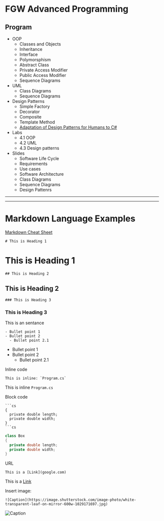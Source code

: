 # FGW Advanced Programming

## Program
- OOP
  - Classes and Objects
  - Inheritance
  - Interface
  - Polymorsphism
  - Abstract Class
  - Private Access Modifier
  - Public Access Modifier
  - Sequence Diagrams
- UML
  - Class Diagrams
  - Sequence Diagrams
- Design Patterns
  - Simple Factory
  - Decorator
  - Composite
  - Template Method
  - [Adaptation of Design Patterns for Humans to C#](https://github.com/anupavanm/csharp-design-patterns-for-humans)
- Labs
  - 4.1 OOP
  - 4.2 UML
  - 4.3 Design patterns
- Slides
  - Software Life Cycle
  - Requirements
  - Use cases
  - Software Architecture
  - Class Diagrams
  - Sequence Diagrams
  - Design Pattenrs

---
--- 

# Markdown Language Examples

[Markdown Cheat Sheet](https://github.com/adam-p/markdown-here/wiki/Markdown-Cheatsheet)

```
# This is Heading 1
```
# This is Heading 1
```
## This is Heading 2
```
## This is Heading 2
```
### This is Heading 3
```
### This is Heading 3

This is an sentance

```
- Bullet point 1
- Bullet point 2
  - Bullet point 2.1
```

- Bullet point 1
- Bullet point 2
  - Bullet point 2.1

Inline code
```
This is inline: `Program.cs`
```

This is inline `Program.cs`

Block code 
```
```cs
{
  private double length;
  private double width;
}
```cs
```

```cs
class Box
{
  private double length;
  private double width;
}

```

URL
```
This is a [Link](google.com)
```

This is a [Link](google.com)

Insert image:

```
![Caption](https://image.shutterstock.com/image-photo/white-transparent-leaf-on-mirror-600w-1029171697.jpg)
```

![Caption](https://image.shutterstock.com/image-photo/white-transparent-leaf-on-mirror-600w-1029171697.jpg)